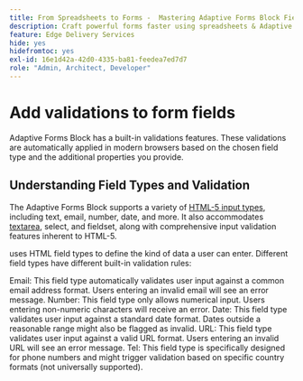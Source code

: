 ```yaml
---
title: From Spreadsheets to Forms -  Mastering Adaptive Forms Block Field Validations
description: Craft powerful forms faster using spreadsheets & Adaptive Forms Block Fields! This guide helps you build custom validations for EDS Forms Block fields.
feature: Edge Delivery Services
hide: yes
hidefromtoc: yes
exl-id: 16e1d42a-42d0-4335-ba81-feedea7ed7d7
role: "Admin, Architect, Developer"
---
```

# Add validations to form fields

Adaptive Forms Block has a built-in validations features. These validations are automatically applied in modern browsers based on the chosen field type and the additional properties you provide.

## Understanding Field Types and Validation

The Adaptive Forms Block supports a variety of [HTML-5 input types](https://developer.mozilla.org/en-US/docs/Web/HTML/Element/input#input_types), including text, email, number, date, and more. It also accommodates [textarea](https://developer.mozilla.org/en-US/docs/Web/HTML/Element/textarea), select, and fieldset, along with comprehensive input validation features inherent to HTML-5.

uses HTML field types to define the kind of data a user can enter. Different field types have different built-in validation rules:

Email: This field type automatically validates user input against a common email address format. Users entering an invalid email will see an error message.
Number: This field type only allows numerical input. Users entering non-numeric characters will receive an error.
Date: This field type validates user input against a standard date format. Dates outside a reasonable range might also be flagged as invalid.
URL: This field type validates user input against a valid URL format. Users entering an invalid URL will see an error message.
Tel: This field type is specifically designed for phone numbers and might trigger validation based on specific country formats (not universally supported).



